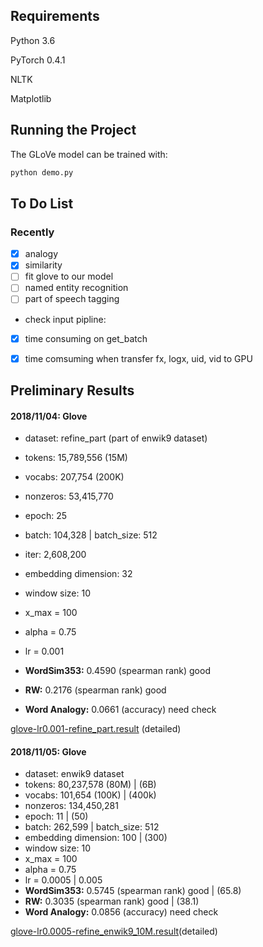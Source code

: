 ## Requirements

Python 3.6

PyTorch 0.4.1 

NLTK

Matplotlib



## Running the Project

The GLoVe model can be trained with:

```python
python demo.py
```


## To Do List

### Recently

- [x] analogy
- [x] similarity
- [ ] fit glove to our model
- [ ] named entity recognition
- [ ] part of speech tagging
- check input pipline: 
- [x] time consuming on get_batch
- [x] time comsuming when transfer fx, logx, uid, vid to GPU



## Preliminary Results

#### 2018/11/04: Glove

- dataset: refine_part (part of enwik9 dataset)

- tokens: 15,789,556 (15M)

- vocabs:  207,754 (200K)

- nonzeros:  53,415,770

- epoch:  25

- batch:  104,328  | batch_size:  512

- iter:  2,608,200
- embedding dimension: 32
- window size: 10
- x_max = 100
- alpha = 0.75
- lr = 0.001
- **WordSim353:** 0.4590 (spearman rank) good
- **RW:** 0.2176 (spearman rank) good
- **Word Analogy:** 0.0661 (accuracy) need check

[glove-lr0.001-refine_part.result](data/glove-lr0.001-refine_part.result) (detailed)

#### 2018/11/05: Glove

- dataset: enwik9 dataset
- tokens: 80,237,578 (80M) |  (6B)
- vocabs: 101,654 (100K) | (400k)
- nonzeros:  134,450,281 
- epoch:  11 | (50)
- batch:  262,599  | batch_size:  512
- embedding dimension: 100 | (300)
- window size: 10
- x_max = 100
- alpha = 0.75
- lr = 0.0005 | 0.005
- **WordSim353:** 0.5745 (spearman rank) good  | (65.8)
- **RW:** 0.3035 (spearman rank) good | (38.1)
- **Word Analogy:** 0.0856 (accuracy) need check 

[glove-lr0.0005-refine_enwik9_10M.result](data/glove-lr0.0005-refine_enwik9_10M.result)(detailed)
